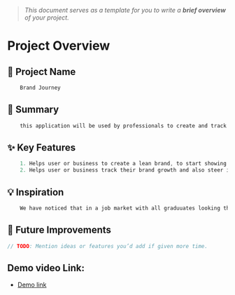 > *This document serves as a template for you to write a **brief overview** of your project.*

# Project Overview

## 🎯 Project Name
``` c
    Brand Journey
```

## 🚀 Summary
``` c
    this application will be used by professionals to create and track their brand and brand growth to ensure job opportunities and more contracts over time. its here to help us understand the brand and the market so we stand out when looking for work or contracts.
```

## ✨ Key Features
``` c
    1. Helps user or business to create a lean brand, to start showing up using this brand structure. 
    2. Helps user or business track their brand growth and also steer its speed of growth and direction for max results.
```

## 💡 Inspiration
``` c
    We have noticed that in a job market with all graduuates looking the same making cv's the same way and also showing up with the same skills and pitch. we Realise that the only way to make them stand out is to help create a personal brand
```

## 📌 Future Improvements
``` c
// TODO: Mention ideas or features you’d add if given more time.
```

## Demo video Link:
- [Demo link](https://drive.google.com/file/d/1k2DRbkKx9qcikZqlHtkQSitX0FWNdVAp/view?usp=sharing)